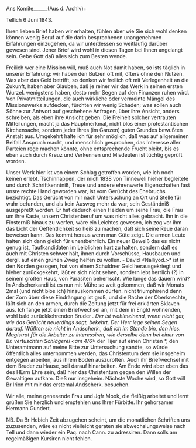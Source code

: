 Ans Komite______(Aus d. Archiv)+

 Tellich 6 Juni 1843.

Ihren lieben Brief haben wir erhalten, fühlen aber wie Sie sich wohl denken können wenig Beruf auf die darin besprochenen unangenehmen Erfahrungen einzugehen, da wir unterdessen so weitläufig darüber gewesen sind. Jener Brief wird wohl in diesen Tagen bei Ihnen angelangt sein. Gebe Gott daß alles sich zum Besten wende.

Freilich wer eine Mission will, muß auch Not damit haben, so ists täglich in unserer Erfahrung: wir haben den Butzen oft mit, öfters ohne den Nutzen. Was aber das Geld betrifft, so denken wir freilich oft mit Verlegenheit an die Zukunft, haben aber Glauben, daß je reiner wir das Werk in seinen ersten Wurzel. wenigstens haben, desto mehr Segen auf den Finanzen ruhen wird. Von Privatmitteilungen, die auch wirkliche oder vermeinte Mängel des Missionswerks aufdecken, fürchten wir wenig Schaden; was sollen auch Söhne zur Antwort auf geschehene Anfragen, über ihre Ansicht, anders schreiben, als eben ihre Ansicht geben. Die Freiheit solcher vertrauten Mitteilungen, macht ja das Hauptmerkmal, nicht blos einer protestantischen Kirchensache, sondern jeder ihres (im Ganzen) guten Grundes bewußten Anstalt aus. Umgekehrt halte ich für sehr möglich, daß was auf allgemeinen Beifall Anspruch macht, und menschlich gesprochen, das Interesse aller Parteien rege machen könnte, ohne entsprechende Frucht bleibt, bis es eben auch durch Kreuz und Verkennen und Misdeuten ist tüchtig geprüft worden.

Unser Werk hier ist von einem Schlag getroffen worden, wie ich noch keinen erlebt. Tschinnappen, der mich 1838 von Tinneweli hieher begleitete und durch Schriftkenntniß, Treue und andere ehrenwerte Eigenschaften fast unsre rechte Hand geworden war, ist vom Gerücht des Ehebruchs bezichtigt. Das Gerücht von mir nach Untersuchung an Ort und Stelle für wahr befunden, und als kein Ausweg mehr da war, sein Geständniß ausgepreßt worden. Er hat dadurch einen Heiden um seine Frau, die Frau um ihre Kaste, unsern Christenberuf um was nicht alles gebracht. Ihn in die Finsterniß hinaus zu werfen, wäre ein Leichtes gewesen, ich zog vor ihm das Licht der Oeffentlichkeit so heiß zu machen, daß sich seine Reue daran beweisen kann. Das kommt heraus wenn man Güte zeigt. Die armen Leute halten sich dann gleich für unentbehrlich. Ein neuer Beweiß das es nicht genug ist, Taufkandidaten im Leiblichen hart zu halten, sondern daß es auch mit Christen schwer hält, ihnen durch Vorschüsse, Hausbauen und dergl. auf einen grünen Zweig helfen zu wollen. - David <Nalliyod.>* ist in den Norden gezogen, hat von einem Schuldner Geld herausgekriegt und hieher zurückgekehrt, läßt er sich nicht sehen, sondern lebt herrlich (?) in seinem großen Haus, von Parasiten beherrscht. Wie lange das dauern wird? In Andscherkandi ist es nun mit Mühe so weit gekommen, daß wir Monats 2mal (und nicht blos ich) hinauskommen dürfen. nicht triumphirend denn der Zorn über diese Eindrängung ist groß, und die Rache der Oberknechte, läßt sich an den armen, durch die Zeitung jetzt für frei erklärten Sklaven aus. Ich fange jetzt einen Briefwechsel an, mit dem in Engld wohnenden, wohl bald zurückkehrenden Bruder <Brown>*. Der ist wohlmeinend, wenn nicht gar, wie das Gerücht neuerdings sagt, bekehrt. Der Herr lege seinen Segen darauf. Wüßten sie nicht in Andscherk., daß ich im Stande bin, den hies. Magistrat für die Arbeiter zu interessiren, wie derselbe denn bei einer von Br. vertuschten Schlägerei <am 4/6>* der Tijer auf einen Christen <Gnanamuttu>*, den Unteramtmann auf meine Bitte zur Untersuchung sandte, so würde öffentlich alles unternommen werden, das Christentum dem sie insgeheim entgegen arbeiten, aus ihrem Boden auszurotten. Auch ihr Briefwechsel mit dem Bruder zu Hause, soll darauf hinarbeiten. Am Ende wird aber eben das des HErrn Ehre sein, daß hier das Christentum gegen den Willen der Gewaltigen aufkam. Dieß nur insgeheim. Nächste Woche wird, so Gott will Br Irion mit mir das erstemal Andscherk. besuchen.

Wir alle, meine genesende Frau und Jgfr Mook, die fleißig arbeitet und lernt grüßen Sie herzlich und empfehlen uns Ihrer Fürbitte.
 Ihr gehorsamer Hermann Gundert.

NB. Da Br Hebich Zeit abzugehen scheint, um die monatlichen Schriften uns zuzusenden, wäre es nicht vielleicht geraten sie abwechslungsweise nach Tell und dann wieder ein Paq. nach Cann. zu adressiren. Dann solls am regelmäßigen Kursiren nicht fehlen.

